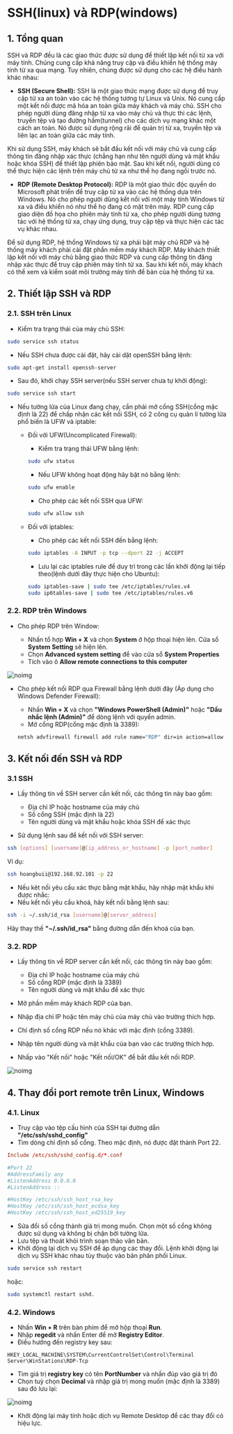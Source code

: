 # SSH(linux) và RDP(windows)
## 1. Tổng quan
SSH và RDP đều là các giao thức được sử dụng để thiết lập kết nối từ xa với máy tính. Chúng cung cấp khả năng truy cập và điều khiển hệ thống máy tính từ xa qua mạng. Tuy nhiên, chúng được sử dụng cho các hệ điều hành khác nhau:
- **SSH (Secure Shell):** SSH là một giao thức mạng được sử dụng để truy cập từ xa an toàn vào các hệ thống tương tự Linux và Unix. Nó cung cấp một kết nối được mã hóa an toàn giữa máy khách và máy chủ. SSH cho phép người dùng đăng nhập từ xa vào máy chủ và thực thi các lệnh, truyền tệp và tạo đường hầm(tunnel) cho các dịch vụ mạng khác một cách an toàn. Nó được sử dụng rộng rãi để quản trị từ xa, truyền tệp và liên lạc an toàn giữa các máy tính.

Khi sử dụng SSH, máy khách sẽ bắt đầu kết nối với máy chủ và cung cấp thông tin đăng nhập xác thực (chẳng hạn như tên người dùng và mật khẩu hoặc khóa SSH) để thiết lập phiên bảo mật. Sau khi kết nối, người dùng có thể thực hiện các lệnh trên máy chủ từ xa như thể họ đang ngồi trước nó.

- **RDP (Remote Desktop Protocol):** RDP là một giao thức độc quyền do Microsoft phát triển để truy cập từ xa vào các hệ thống dựa trên Windows. Nó cho phép người dùng kết nối với một máy tính Windows từ xa và điều khiển nó như thể họ đang có mặt trên máy. RDP cung cấp giao diện đồ họa cho phiên máy tính từ xa, cho phép người dùng tương tác với hệ thống từ xa, chạy ứng dụng, truy cập tệp và thực hiện các tác vụ khác nhau.

Để sử dụng RDP, hệ thống Windows từ xa phải bật máy chủ RDP và hệ thống máy khách phải cài đặt phần mềm máy khách RDP. Máy khách thiết lập kết nối với máy chủ bằng giao thức RDP và cung cấp thông tin đăng nhập xác thực để truy cập phiên máy tính từ xa. Sau khi kết nối, máy khách có thể xem và kiểm soát môi trường máy tính để bàn của hệ thống từ xa.
## 2. Thiết lập SSH và RDP
### 2.1. SSH trên Linux
- Kiểm tra trạng thái của máy chủ SSH:
```bash
sudo service ssh status
```
- Nếu SSH chưa được cài đặt, hãy cài dặt openSSH bằng lệnh:
```bash
sudo apt-get install openssh-server
```
- Sau đó, khởi chạy SSH server(nếu SSH server chưa tự khởi động):
```bash
sudo service ssh start
```
- Nếu tường lửa của Linux đang chạy, cần phải mở cổng SSH(cổng mặc định là 22) để chấp nhận các kết nối SSH, có 2 công cụ quản lí tường lửa phổ biến là UFW và iptable:

    - Đối với UFW(Uncomplicated Firewall):

        - Kiểm tra trạng thái UFW bằng lệnh:
        ```bash
        sudo ufw status
        ```
        - Nếu UFW không hoạt động hãy bật nó bằng lệnh:
        ```bash
        sudo ufw enable
        ```
        - Cho phép các kết nối SSH qua UFW:
        ```bash
        sudo ufw allow ssh
        ```
    - Đối với iptables:

        - Cho phép các kết nối SSH đến bằng lệnh:
        ```bash
        sudo iptables -A INPUT -p tcp --dport 22 -j ACCEPT
        ```
        - Lưu lại các iptables rule để duy trì trong các lần khởi động lại tiếp theo(lệnh dưới đây thực hiện cho Ubuntu):
        ```bash
        sudo iptables-save | sudo tee /etc/iptables/rules.v4
        sudo ip6tables-save | sudo tee /etc/iptables/rules.v6
        ```
### 2.2. RDP trên Windows
- Cho phép RDP trên Window:

    - Nhấn tổ hợp **Win + X** và chọn **System** ở hộp thoại hiện lên. Cửa sổ **System Setting** sẽ hiện lên.
    - Chọn **Advanced system setting** để vào cửa sổ **System Properties**
    - Tích vào ô **Allow remote connections to this computer**

![noimg](https://github.com/hoangbuii/helloCloud/blob/main/Month2Week2/rdp.png)

- Cho phép kết nối RDP qua Firewall bằng lệnh dưới đây (Áp dụng cho Windows Defender Firewall):

    - Nhấn **Win + X** và chọn **"Windows PowerShell (Admin)"** hoặc **"Dấu nhắc lệnh (Admin)"** để dòng lệnh với quyền admin.
    - Mở cổng RDP(cổng mặc định là 3389):
    ```bash
    netsh advfirewall firewall add rule name="RDP" dir=in action=allow protocol=TCP localport=3389
    ```
## 3. Kết nối đến SSH và RDP
### 3.1 SSH
- Lấy thông tin về SSH server cần kết nối, các thông tin này bao gồm:

    - Địa chỉ IP hoặc hostname của máy chủ
    - Số cổng SSH (mặc định là 22)
    - Tên người dùng và mật khẩu hoặc khóa SSH để xác thực

- Sử dụng lệnh sau để kết nối với SSH server:
```bash
ssh [options] [username]@[ip_address_or_hostname] -p [port_number]
```
Ví dụ:
```bash
ssh hoangbuii@192.168.92.101 -p 22
```
- Nếu kêt nối yêu cầu xác thực bằng mật khẩu, hãy nhập mật khẩu khi được nhắc:
- Nếu kết nối yêu cầu khoá, hãy kết nối bằng lệnh sau:
```bash
ssh -i ~/.ssh/id_rsa [username]@[server_address]
```
Hãy thay thế **"~/.ssh/id_rsa"** bằng đường dẫn đến khoá của bạn.
### 3.2. RDP
- Lấy thông tin về RDP server cần kết nối, các thông tin này bao gồm:

    - Địa chỉ IP hoặc hostname của máy chủ
    - Số cổng RDP (mặc định là 3389)
    - Tên người dùng và mật khẩu để xác thực
- Mở phần mềm máy khách RDP của bạn.
- Nhập địa chỉ IP hoặc tên máy chủ của máy chủ vào trường thích hợp.
- Chỉ định số cổng RDP nếu nó khác với mặc định (cổng 3389).
- Nhập tên người dùng và mật khẩu của bạn vào các trường thích hợp.
- Nhấp vào "Kết nối" hoặc "Kết nối/OK" để bắt đầu kết nối RDP.

![noimg](https://github.com/hoangbuii/helloCloud/blob/main/Month2Week2/rdpc.png)
## 4. Thay đổi port remote trên Linux, Windows
### 4.1. Linux
- Truy cập vào tệp cấu hình của SSH tại đường dẫn **"/etc/ssh/sshd_config"**
- Tìm dòng chỉ định số cổng. Theo mặc định, nó được đặt thành Port 22.
```conf
Include /etc/ssh/sshd_config.d/*.conf

#Port 22
#AddressFamily any
#ListenAddress 0.0.0.0
#ListenAddress ::

#HostKey /etc/ssh/ssh_host_rsa_key
#HostKey /etc/ssh/ssh_host_ecdsa_key
#HostKey /etc/ssh/ssh_host_ed25519_key
```
- Sửa đổi số cổng thành giá trị mong muốn. Chọn một số cổng không được sử dụng và không bị chặn bởi tường lửa.
- Lưu tệp và thoát khỏi trình soạn thảo văn bản.
- Khởi động lại dịch vụ SSH để áp dụng các thay đổi. Lệnh khởi động lại dịch vụ SSH khác nhau tùy thuộc vào bản phân phối Linux.
```bash
sudo service ssh restart
```
hoặc:
```bash
sudo systemctl restart sshd.
```
### 4.2. Windows
- Nhấn **Win + R** trên bàn phím để mở hộp thoại **Run**.
- Nhập **regedit** và nhấn Enter để mở **Registry Editor**.
- Điều hướng đến registry key sau:
```arduino
HKEY_LOCAL_MACHINE\SYSTEM\CurrentControlSet\Control\Terminal Server\WinStations\RDP-Tcp
```
- Tìm giá trị **registry key** có tên **PortNumber** và nhấn đúp vào giá trị đó
- Chọn tuỳ chọn **Decimal** và nhập giá trị mong muốn (mặc định là 3389) sau đó lưu lại: 

![noimg](https://github.com/hoangbuii/helloCloud/blob/main/Month2Week2/chpo.png)
- Khởi động lại máy tính hoặc dịch vụ Remote Desktop để các thay đổi có hiệu lực.
